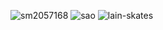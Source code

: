 ![sm2057168](https://github.com/SnO2WMaN/SnO2WMaN/assets/15155608/dc0b403a-e375-4372-9ce2-c242cd287f36)
![sao](https://github.com/SnO2WMaN/SnO2WMaN/assets/15155608/28b0a4ce-dcaa-4a17-acf5-ed5f6d9401b8)
![lain-skates](https://github.com/SnO2WMaN/SnO2WMaN/assets/15155608/e903130b-5f72-4ce1-bec7-8b706c122bca)
